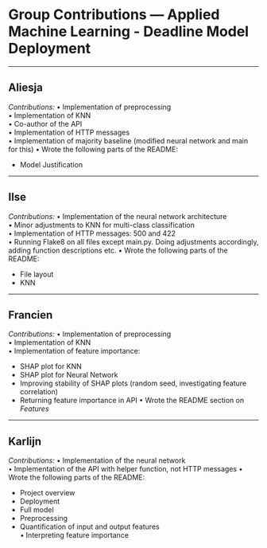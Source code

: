 # Group Contributions — Applied Machine Learning - Deadline Model Deployment

---

## Aliesja

*Contributions:*
•⁠  ⁠Implementation of preprocessing  
•⁠  ⁠Implementation of KNN  
•⁠  ⁠Co-author of the API  
•⁠  ⁠Implementation of HTTP messages  
•⁠  ⁠Implementation of majority baseline (modified neural network and main for this)
•⁠  ⁠Wrote the following parts of the README:  
  - Model Justification  

---

## Ilse

*Contributions:*
•⁠  ⁠Implementation of the neural network architecture  
•⁠  ⁠Minor adjustments to KNN for multi-class classification  
•⁠  ⁠Implementation of HTTP messages: 500 and 422  
•⁠  ⁠Running Flake8 on all files except main.py. Doing adjustments accordingly, adding function descriptions etc.
•⁠  ⁠Wrote the following parts of the README:  
  - File layout  
  - KNN  

---

## Francien

*Contributions:*
•⁠  ⁠Implementation of preprocessing  
•⁠  ⁠Implementation of KNN  
•⁠  ⁠Implementation of feature importance:  
  - SHAP plot for KNN  
  - SHAP plot for Neural Network  
  - Improving stability of SHAP plots (random seed, investigating feature correlation) 
  - Returning feature importance in API 
•⁠  ⁠Wrote the README section on *Features*  

---

## Karlijn

*Contributions:*
•⁠  ⁠Implementation of the neural network  
•⁠  ⁠Implementation of the API with helper function, not HTTP messages 
•⁠  ⁠Wrote the following parts of the README:  
  - Project overview  
  - Deployment  
  - Full model  
  - Preprocessing  
  - Quantification of input and output features  
•⁠  ⁠Interpreting feature importance